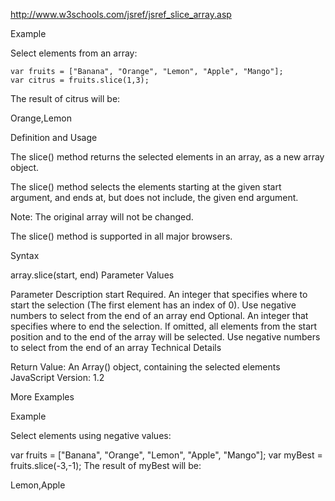 http://www.w3schools.com/jsref/jsref_slice_array.asp

Example

Select elements from an array:
````
var fruits = ["Banana", "Orange", "Lemon", "Apple", "Mango"];
var citrus = fruits.slice(1,3);
````
The result of citrus will be:

Orange,Lemon

Definition and Usage

The slice() method returns the selected elements in an array, as a new array object.

The slice() method selects the elements starting at the given start argument, and ends at, but does not include, the given end argument.

Note: The original array will not be changed.

The slice() method is supported in all major browsers.

Syntax

array.slice(start, end)
Parameter Values

Parameter	Description
start	Required. An integer that specifies where to start the selection (The first element has an index of 0). Use negative numbers to select from the end of an array
end	Optional. An integer that specifies where to end the selection. If omitted, all elements from the start position and to the end of the array will be selected. Use negative numbers to select from the end of an array
Technical Details

Return Value:	An Array() object, containing the selected elements
JavaScript Version:	1.2

More Examples

Example

Select elements using negative values:

var fruits = ["Banana", "Orange", "Lemon", "Apple", "Mango"];
var myBest = fruits.slice(-3,-1);
The result of myBest will be:

Lemon,Apple


